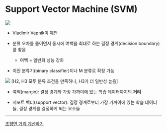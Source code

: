 # Support Vector Machine (SVM)

![](http://i.imgur.com/QEoOAb9.png)

- Vladimir Vapnik이 제안

- 분류 오차를 줄이면서 동시에 여백을 최대로 하는 결정 경계(decision boundary)를 찾음
    - 여백 = 일반화 성능 강화 

- 이진 분류기(binary classifier)이나 M 분류로 확장 가능 

![](http://i.imgur.com/uF7mAZO.png)
[H2, H3 모두 분류 조건을 만족하나, H3가 더 일반성 높음]

- 여백(margin): 결정 경계와 가장 가까이에 있는 학습 데이터까지의 **거리**

- 서포트 벡터(support vector): 결정 경계로부터 가장 가까이에 있는 학습 데이터들, 결정 경계를 결정하게 되는 요소들







---
[초평면 거리 계산하기](https://cpuu.postype.com/post/599833)